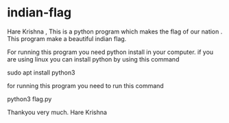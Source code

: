 # indian-flag
Hare Krishna , This is a python program which makes the flag of our nation .
This program make a beautiful indian flag.

For running this program you need python install in your computer.
if you are using linux you can install python by using this command

sudo apt install python3

for running this program you need to run this command


 python3 flag.py
 
 Thankyou very much.
 Hare Krishna
